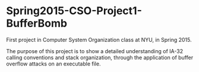 # Spring2015-CSO-Project1-BufferBomb
First project in Computer System Organization class at NYU, in Spring 2015.

The purpose of this project is to show a detailed understanding of IA-32 calling conventions and stack organization,
through the application of buffer overflow attacks on an executable file.
